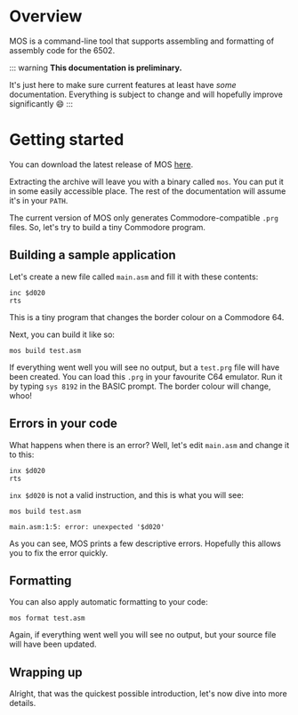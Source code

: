 # Overview
MOS is a command-line tool that supports assembling and formatting of assembly code for the 6502.

::: warning
**This documentation is preliminary.**

It's just here to make sure current features at least have _some_ documentation. Everything is subject to change and will hopefully improve significantly :smile:
:::

# Getting started
You can download the latest release of MOS [here](https://github.com/datatrash/mos/releases).

Extracting the archive will leave you with a binary called `mos`. You can put it in some easily accessible place. The rest of the documentation will assume it's in your `PATH`.

The current version of MOS only generates Commodore-compatible `.prg` files. So, let's try to build a tiny Commodore program.

## Building a sample application
Let's create a new file called `main.asm` and fill it with these contents:
```asm6502
inc $d020
rts
```
This is a tiny program that changes the border colour on a Commodore 64.

Next, you can build it like so:
```shell
mos build test.asm
```

If everything went well you will see no output, but a `test.prg` file will have been created. You can load this `.prg` in your favourite C64 emulator. Run it by typing `sys 8192` in the BASIC prompt. The border colour will change, whoo!

## Errors in your code
What happens when there is an error? Well, let's edit `main.asm` and change it to this:
```asm6502
inx $d020
rts
```
`inx $d020` is not a valid instruction, and this is what you will see:
```shell
mos build test.asm

main.asm:1:5: error: unexpected '$d020'
```

As you can see, MOS prints a few descriptive errors. Hopefully this allows you to fix the error quickly.

## Formatting
You can also apply automatic formatting to your code:
```shell
mos format test.asm
```

Again, if everything went well you will see no output, but your source file will have been updated.

## Wrapping up
Alright, that was the quickest possible introduction, let's now dive into more details.